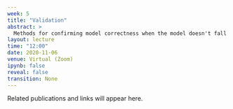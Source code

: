 ```yaml
---
week: 5
title: "Validation"
abstract: >
  Methods for confirming model correctness when the model doesn't fall within the right class..
layout: lecture
time: "12:00"
date: 2020-11-06
venue: Virtual (Zoom)
ipynb: false
reveal: false
transition: None
---
```


Related publications and links will appear here.
